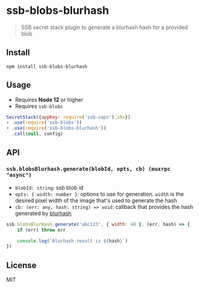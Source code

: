 # ssb-blobs-blurhash

> SSB secret stack plugin to generate a blurhash hash for a provided blob

## Install

`npm install ssb-blobs-blurhash`

## Usage

- Requires **Node 12** or higher
- Requires `ssb-blobs`

```js
SecretStack({appKey: require('ssb-caps').shs})
+ .use(require('ssb-blobs'))
+ .use(require('ssb-blobs-blurhash'))
  .call(null, config)
```

## API

### `ssb.blobsBlurhash.generate(blobId, opts, cb) (muxrpc "async")`

- `blobId: string`: ssb blob id
- `opts: { width: number }`: options to use for generation. `width` is the desired pixel width of the image that's used to generate the hash
- `cb: (err: any, hash: string) => void`: callback that provides the hash generated by [blurhash](https://github.com/woltapp/blurhash)

```js
ssb.blobsBlurHash.generate('abc123', { width: 48 }, (err, hash) => {
    if (err) throw err

    console.log(`Blurhash result is ${hash}`)
})
```

## License

MIT

